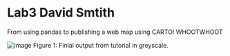 # Lab3 David Smtith   
From using pandas to publishing a web map using CARTO! WHOOTWHOOT   

![image](https://user-images.githubusercontent.com/73979215/117487800-8e47d100-af39-11eb-9781-9c28c3c51151.png)
Figure 1: Finial output from tutorial in greyscale. 
